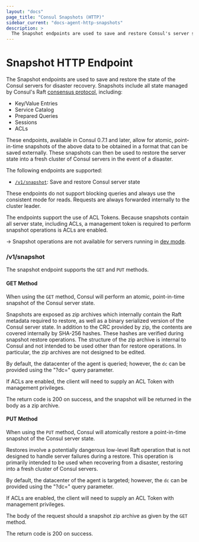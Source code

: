 ```yaml
---
layout: "docs"
page_title: "Consul Snapshots (HTTP)"
sidebar_current: "docs-agent-http-snapshots"
description: >
  The Snapshot endpoints are used to save and restore Consul's server state for disaster recovery.
---
```


# Snapshot HTTP Endpoint

The Snapshot endpoints are used to save and restore the state of the Consul
servers for disaster recovery. Snapshots include all state managed by Consul's
Raft [consensus protocol](/docs/internals/consensus.html), including:

* Key/Value Entries
* Service Catalog
* Prepared Queries
* Sessions
* ACLs

These endpoints, available in Consul 0.7.1 and later, allow for atomic,
point-in-time snapshots of the above data to be obtained in a format that can be
saved externally. These snapshots can then be used to restore the server state
into a fresh cluster of Consul servers in the event of a disaster.

The following endpoints are supported:

* [`/v1/snapshot`](#snapshot): Save and restore Consul server state

These endpoints do not support blocking queries and always use the consistent
mode for reads. Requests are always forwarded internally to the cluster leader.

The endpoints support the use of ACL Tokens. Because snapshots contain all
server state, including ACLs, a management token is required to perform snapshot
operations is ACLs are enabled.

-> Snapshot operations are not available for servers running in
   [dev mode](/docs/agent/options.html#_dev).

### <a name="snapshot"></a> /v1/snapshot

The snapshot endpoint supports the `GET` and `PUT` methods.

#### GET Method

When using the `GET` method, Consul will perform an atomic, point-in-time
snapshot of the Consul server state.

Snapshots are exposed as zip archives which internally contain the Raft metadata
required to restore, as well as a binary serialized version of the Consul server
state. In addition to the CRC provided by zip, the contents are covered internally
by SHA-256 hashes. These hashes are verified during snapshot restore operations.
The structure of the zip archive is internal to Consul and not intended to be used
other than for restore operations. In particular, the zip archives are not designed
to be edited.

By default, the datacenter of the agent is queried; however, the `dc` can be
provided using the "?dc=" query parameter.

If ACLs are enabled, the client will need to supply an ACL Token with management
privileges.

The return code is 200 on success, and the snapshot will be returned in the body
as a zip archive.

#### PUT Method

When using the `PUT` method, Consul will atomically restore a point-in-time
snapshot of the Consul server state.

Restores involve a potentially dangerous low-level Raft operation that is not
designed to handle server failures during a restore. This operation is primarily
intended to be used when recovering from a disaster, restoring into a fresh
cluster of Consul servers.

By default, the datacenter of the agent is targeted; however, the `dc` can be
provided using the "?dc=" query parameter.

If ACLs are enabled, the client will need to supply an ACL Token with management
privileges.

The body of the request should a snapshot zip archive as given by the `GET` method.

The return code is 200 on success.
